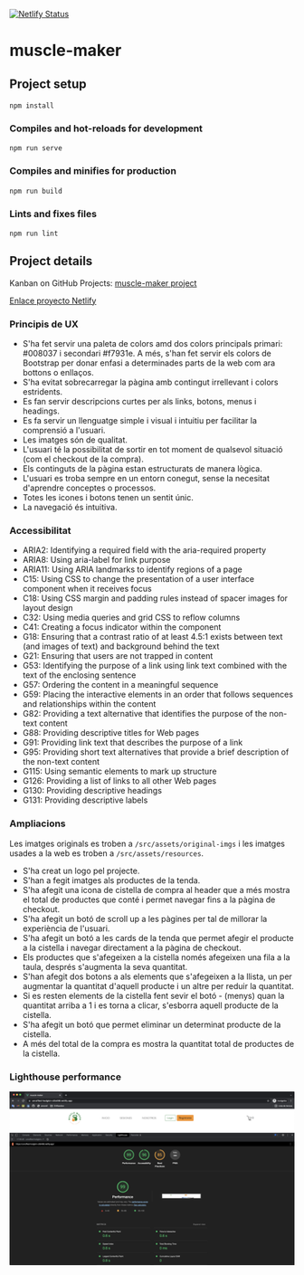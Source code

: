 [![Netlify Status](https://api.netlify.com/api/v1/badges/f9582bd0-2b4f-4bc5-8bee-ae0c14537f8d/deploy-status)](https://app.netlify.com/sites/unruffled-hodgkin-c0b498/deploys)

# muscle-maker

## Project setup

```
npm install
```

### Compiles and hot-reloads for development

```
npm run serve
```

### Compiles and minifies for production

```
npm run build
```

### Lints and fixes files

```
npm run lint
```

## Project details

Kanban on GitHub Projects: [muscle-maker project](https://github.com/victoriapelaez/muscle-maker/projects/1)

[Enlace proyecto Netlify](https://unruffled-hodgkin-c0b498.netlify.app/)

### Principis de UX

- S'ha fet servir una paleta de colors amd dos colors principals primari: #008037 i secondari #f7931e. A més, s'han fet servir els colors de Bootstrap per donar enfasi a determinades parts de la web com ara bottons o enllaços.
- S'ha evitat sobrecarregar la pàgina amb contingut irrellevant i colors estridents.
- Es fan servir descripcions curtes per als links, botons, menus i headings.
- Es fa servir un llenguatge simple i visual i intuitiu per facilitar la comprensió a l'usuari.
- Les imatges són de qualitat.
- L'usuari té la possibilitat de sortir en tot moment de qualsevol situació (com el checkout de la compra).
- Els continguts de la pàgina estan estructurats de manera lògica.
- L'usuari es troba sempre en un entorn conegut, sense la necesitat d'aprendre conceptes o processos.
- Totes les icones i botons tenen un sentit únic.
- La navegació és intuitiva.

### Accessibilitat

- ARIA2: Identifying a required field with the aria-required property
- ARIA8: Using aria-label for link purpose
- ARIA11: Using ARIA landmarks to identify regions of a page
- C15: Using CSS to change the presentation of a user interface component when it receives focus
- C18: Using CSS margin and padding rules instead of spacer images for layout design
- C32: Using media queries and grid CSS to reflow columns
- C41: Creating a focus indicator within the component
- G18: Ensuring that a contrast ratio of at least 4.5:1 exists between text (and images of text) and background behind the text
- G21: Ensuring that users are not trapped in content
- G53: Identifying the purpose of a link using link text combined with the text of the enclosing sentence
- G57: Ordering the content in a meaningful sequence
- G59: Placing the interactive elements in an order that follows sequences and relationships within the content
- G82: Providing a text alternative that identifies the purpose of the non-text content
- G88: Providing descriptive titles for Web pages
- G91: Providing link text that describes the purpose of a link
- G95: Providing short text alternatives that provide a brief description of the non-text content
- G115: Using semantic elements to mark up structure
- G126: Providing a list of links to all other Web pages
- G130: Providing descriptive headings
- G131: Providing descriptive labels

### Ampliacions

Les imatges originals es troben a `/src/assets/original-imgs` i les imatges usades a la web es troben a `/src/assets/resources`.

- S'ha creat un logo pel projecte.
- S'han a fegit imatges als productes de la tenda.
- S'ha afegit una icona de cistella de compra al header que a més mostra el total de productes que conté i permet navegar fins a la pàgina de checkout.
- S'ha afegit un botó de scroll up a les pàgines per tal de millorar la experiència de l'usuari.
- S'ha afegit un botó a les cards de la tenda que permet afegir el producte a la cistella i navegar directament a la pàgina de checkout.
- Els productes que s'afegeixen a la cistella només afegeixen una fila a la taula, després s'augmenta la seva quantitat.
- S'han afegit dos botons a als elements que s'afegeixen a la llista, un per augmentar la quantitat d'aquell producte i un altre per reduir la quantitat.
- Si es resten elements de la cistella fent sevir el botó - (menys) quan la quantitat arriba a 1 i es torna a clicar, s'esborra aquell producte de la cistella.
- S'ha afegit un botó que permet eliminar un determinat producte de la cistella.
- A més del total de la compra es mostra la quantitat total de productes de la cistella.

### Lighthouse performance

![Lighthouse performance](/src/assets/performance.png)
